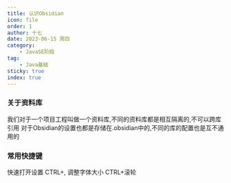 ```yaml
---
title: 认识Obsidian
icon: file
order: 1
author: 十七
date: 2023-06-15 周四
category:
	- JavaSE阶段
tag:
	- Java基础
sticky: true
index: true
---
```



### 关于资料库

我们对于一个项目工程叫做一个资料库,不同的资料库都是相互隔离的,不可以跨库引用
对于Obsidian的设置也都是存储在.obsidian中的,不同的库的配置也是互不通用的

### 常用快捷键

快速打开设置 CTRL+, 
调整字体大小 CTRL+滚轮